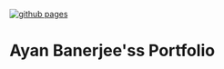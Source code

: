 
[![github pages](https://github.com/do2blehelix/do2blehelix.github.io/actions/workflows/gh%20pages.yml/badge.svg?branch=master)](https://github.com/do2blehelix/do2blehelix.github.io/actions/workflows/gh%20pages.yml)


# Ayan Banerjee'ss Portfolio